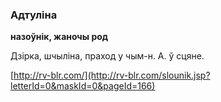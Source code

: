 ### Адтуліна
**назоўнік, жаночы род**

Дзірка, шчыліна, праход у чым-н. А. ў сцяне.

<a rel="author">[http://rv-blr.com/](http://rv-blr.com/slounik.jsp?letterId=0&maskId=0&pageId=166)</a>
